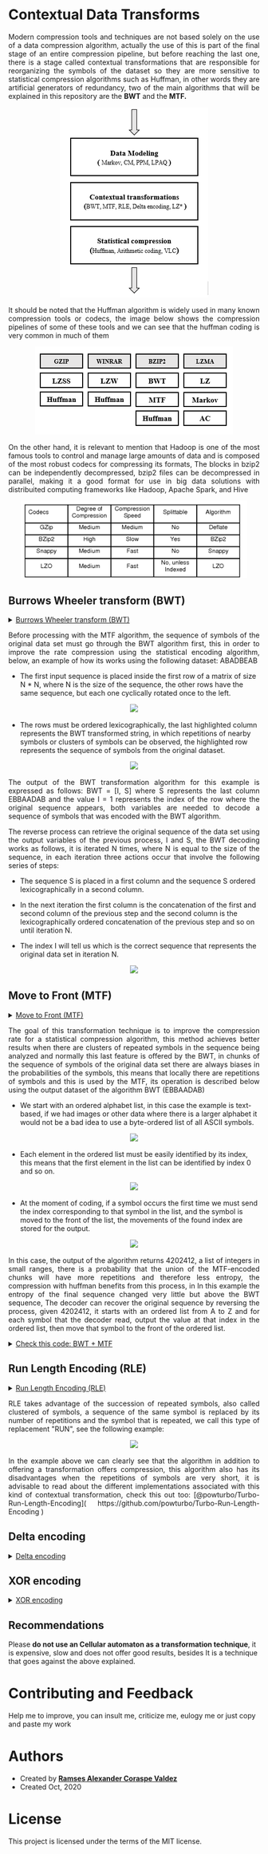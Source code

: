 # Contextual Data Transforms

<p align="justify"> 
Modern compression tools and techniques are not based solely on the use of a data compression algorithm, actually the use of this is part of the final stage of an entire compression pipeline, but before reaching the last one, there is a stage called contextual transformations that are responsible for reorganizing the symbols of the dataset so they are more sensitive to statistical compression algorithms such as Huffman, in other words they are artificial generators of redundancy, two of the main algorithms that will be explained in this repository are the <strong>BWT</strong> and the <strong>MTF.</strong>
</p> 

<p align="center">
  <img src="https://github.com/Wittline/Huffman-decoding/blob/master/docs/images/ct.png" />
</p>

<p align="justify"> 
It should be noted that the Huffman algorithm is widely used in many known compression tools or codecs, the image below shows the compression pipelines of some of these tools and we can see that the huffman coding is very common in much of them
</p>

<p align="center">
  <img src="https://github.com/Wittline/Huffman-decoding/blob/master/docs/images/codecs.png" />
</p>

<p align="justify">
On the other hand, it is relevant to mention that Hadoop is one of the most famous tools to control and manage large amounts of data and is composed of the most robust codecs for compressing its formats, The blocks in bzip2 can be independently decompressed, bzip2 files can be decompressed in parallel, making it a good format for use in big data solutions with distribuited computing frameworks like Hadoop, Apache Spark, and Hive
</p>

<p align="center">
  <img width="90%" src="https://github.com/Wittline/Huffman-decoding/blob/master/docs/images/hadoop_codecs.png" />
</p>


## Burrows Wheeler transform (BWT)

<details closed>
<summary> <a href="https://wittline.github.io/Contextual-Data-Transforms/code/bwt.html"> Burrows Wheeler transform (BWT) </a>
  </summary>
</details>

<p align="justify">
Before processing with the MTF algorithm, the sequence of symbols of the original data set must go through the BWT algorithm first, this in order to improve the rate compression using the statistical encoding algorithm, below, an example of how its works using the following dataset: ABADBEAB
</p>

- The first input sequence is placed inside the first row of a matrix of size N * N, where N is the size of the sequence, the other rows have the same sequence, but each one cyclically rotated once to the left.

<p align="center">
  <img width="90%" src="https://wittline.github.io/Contextual-Data-Transforms/img/bwt1.png" />
</p>

- The rows must be ordered lexicographically, the last highlighted column represents the BWT transformed string, in which repetitions of nearby symbols or clusters of symbols can be observed, the highlighted row represents the sequence of symbols from the original dataset.

<p align="center">
  <img width="90%" src="https://wittline.github.io/Contextual-Data-Transforms/img/bwt2.png" />
</p>

<p align="justify">
The output of the BWT transformation algorithm for this example is expressed as follows: BWT = [I, S] where S represents the last column EBBAADAB and the value I = 1 represents the index of the row where the original sequence appears, both variables are needed to decode a sequence of symbols that was encoded with the BWT algorithm.
</p>

<p align="justify">
  The reverse process can retrieve the original sequence of the data set using the output variables of the previous process, I and S, the BWT decoding works as follows, it is iterated N times, where N is equal to the size of the sequence, in each iteration three actions occur that involve the following series of steps:
</p>

- The sequence S is placed in a first column and the sequence S ordered lexicographically in a second column.

- In the next iteration the first column is the concatenation of the first and second column of the previous step and the second column is the lexicographically ordered concatenation of the previous step and so on until iteration N.

- The index I will tell us which is the correct sequence that represents the original data set in iteration N.


<p align="center">
  <img width="90%" src="https://wittline.github.io/Contextual-Data-Transforms/img/bwt3.png" />
</p>


## Move to Front (MTF)

<details closed>    
<summary> <a href="https://wittline.github.io/Contextual-Data-Transforms/code/mtf.html"> Move to Front (MTF) </a> </summary>    
</details>

<p align="justify">
The goal of this transformation technique is to improve the compression rate for a statistical compression algorithm, this method achieves better results when there are clusters of repeated symbols in the sequence being analyzed and normally this last feature is offered by the BWT, in chunks of the sequence of symbols of the original data set there are always biases in the probabilities of the symbols, this means that locally there are repetitions of symbols and this is used by the MTF, its operation is described below using the output dataset of the algorithm BWT (EBBAADAB)
</p>

- We start with an ordered alphabet list, in this case the example is text-based, if we had images or other data where there is a larger alphabet it would not be a bad idea to use a byte-ordered list of all ASCII symbols.

<p align="center">
  <img width="90%" src="https://wittline.github.io/Contextual-Data-Transforms/img/mtf1.png" />
</p>

- Each element in the ordered list must be easily identified by its index, this means that the first element in the list can be identified by index 0 and so on.

<p align="center">
  <img width="90%" src="https://wittline.github.io/Contextual-Data-Transforms/img/mtf2.png" />
</p>

- At the moment of coding, if a symbol occurs the first time we must send the index corresponding to that symbol in the list, and the symbol is moved to the front of the list, the movements of the found index are stored for the output.

<p align="center">
  <img width="90%" src="https://wittline.github.io/Contextual-Data-Transforms/img/mtf3.png" />
</p>

<p align="justify">
In this case, the output of the algorithm returns 4202412, a list of integers in small ranges, there is a probability that the union of the MTF-encoded chunks will have more repetitions and therefore less entropy, the compression with huffman benefits from this process, in In this example the entropy of the final sequence changed very little but above the BWT sequence, The decoder can recover the original sequence by reversing the process, given 4202412, it starts with an ordered list from A to Z and for each symbol that the decoder read, output the value at that index in the ordered list, then move that symbol to the front of the ordered list.
</p>

<details closed>    
<summary> <a href="https://wittline.github.io/Contextual-Data-Transforms/code/mtf.html"> Check this code: BWT + MTF </a> </summary>    
</details>

## Run Length Encoding (RLE)
  
<details closed>
<summary> <a href="https://wittline.github.io/Contextual-Data-Transforms/code/rle.html"> Run Length Encoding (RLE) </a> </summary>
</details>

<p align="justify">
RLE takes advantage of the succession of repeated symbols, also called clustered of symbols, a sequence of the same symbol is replaced by its number of repetitions and the symbol that is repeated, we call this type of replacement "RUN", see the following example:
</p>

<p align="center">
  <img width="90%" src="https://wittline.github.io/Contextual-Data-Transforms/img/rle1.png" />
</p>

<p align="justify">
In the example above we can clearly see that the algorithm in addition to offering a transformation offers compression, this algorithm also has its disadvantages when the repetitions of symbols are very short, it is advisable to read about the different implementations associated with this kind of contextual transformation, check this out too: [@powturbo/Turbo-Run-Length-Encoding]( https://github.com/powturbo/Turbo-Run-Length-Encoding )
</p>





## Delta encoding

<details closed>
<summary> <a href="https://wittline.github.io/Contextual-Data-Transforms/code/de.html"> Delta encoding  </a> </summary>
</details>  


## XOR encoding

<details closed>
<summary> <a href="https://wittline.github.io/Contextual-Data-Transforms/code/xor.html"> XOR encoding  </a> </summary>
</details>

## Recommendations

Please <strong>do not use an Cellular automaton as a transformation technique</strong>, it is expensive, slow and does not offer good results, besides It is a technique that goes against the above explained.

# Contributing and Feedback
Help me to improve, you can insult me, criticize me, eulogy me or just copy and paste my work

# Authors
- Created by <a href="https://www.linkedin.com/in/ramsescoraspe"><strong>Ramses Alexander Coraspe Valdez</strong></a>
- Created Oct, 2020

# License
This project is licensed under the terms of the MIT license.

